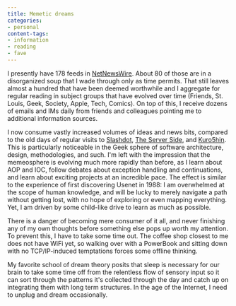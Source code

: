 ```yaml
---
title: Memetic dreams
categories:
- personal
content-tags:
- information
- reading
- fave
---
```


I presently have 178 feeds in [NetNewsWire][1].  About 80 of those are in a disorganized soup that I wade through only as time permits.  That still leaves almost a hundred that have been deemed worthwhile and I aggregate for regular reading in subject groups that have evolved over time (Friends, St. Louis, Geek, Society, Apple, Tech, Comics).  On top of this, I receive dozens of emails and IMs daily from friends and colleagues pointing me to additional information sources.

   [1]: http://ranchero.com/software/netnewswire/

I now consume vastly increased volumes of ideas and news bits, compared to the old days of regular visits to [Slashdot][2], [The Server Side][3], and [Kuro5hin][4].  This is particularly noticeable in the Geek sphere of software architecture, design, methodologies, and such.  I'm left with the impression that the memeosphere is evolving much more rapidly than before, as I learn about AOP and IOC, follow debates about exception handling and continuations, and learn about exciting projects at an incredible pace.  The effect is similar to the experience of first discovering Usenet in 1988: I am overwhelmed at the scope of human knowledge, and will be lucky to merely navigate a path without getting lost, with no hope of exploring or even mapping everything.  Yet, I am driven by some child-like drive to learn as much as possible.

   [2]: http://www.slashdot.org/
   [3]: http://www.theserverside.com/
   [4]: http://www.kuro5hin.org/

There is a danger of becoming mere consumer of it all, and never finishing any of my own thoughts before something else pops up worth my attention.  To prevent this, I have to take some time out.  The coffee shop closest to me does not have WiFi yet, so walking over with a PowerBook and sitting down with no TCP/IP-induced temptations forces some offline thinking.

My favorite school of dream theory posits that sleep is necessary for our brain to take some time off from the relentless flow of sensory input so it can sort through the patterns it's collected through the day and catch up on integrating them with long term structures.  In the age of the Internet, I need to unplug and dream occasionally.
